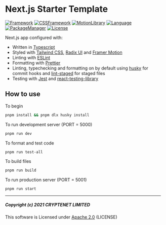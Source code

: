 # Next.js Starter Template

[![Framework](https://img.shields.io/badge/framework-next.js-black.svg?style=for-the-badge&logo=next.js)](https://nextjs.org)
[![CSSFramework](https://img.shields.io/badge/css%20framework-tailwind%20css-06B6D4.svg?style=for-the-badge&logo=tailwindcss)](https://tailwindcss.com)
[![MotionLibrary](https://img.shields.io/badge/motion%20library-framer%20motion-0055FF.svg?style=for-the-badge&logo=framer)](https://www.framer.com/motion)
[![Language](https://img.shields.io/badge/language-Typescript-3178C6.svg?style=for-the-badge&logo=typescript)](https://www.typescriptlang.org)
[![PackageManager](https://img.shields.io/badge/package%20manager-pnpm-F69220.svg?style=for-the-badge&logo=pnpm)](https://pnpm.io/)
[![License](https://img.shields.io/badge/license-Apache%202.0-D22128.svg?style=for-the-badge&logo=apache)](https://github.com/cryptenet/nextjs-starter/blob/master/LICENSE)

Next.js app configured with:

-   Written in [Typescript](https://www.typescriptlang.org/)
-   Styled with [Tailwind CSS](https://tailwindcss.com/), [Radix UI](https://www.radix-ui.com/) and [Framer Motion](https://www.framer.com/motion/)
-   Linting with [ESLint](https://eslint.org/)
-   Formatting with [Prettier](https://prettier.io/)
-   Linting, typechecking and formatting on by default using [husky](https://github.com/typicode/husky) for commit hooks
    and [lint-staged](https://github.com/okonet/lint-staged) for staged files
-   Testing with [Jest](https://jestjs.io/)
    and [react-testing-library](https://testing-library.com/docs/react-testing-library/intro)

## How to use

To begin

```sh
pnpm install && pnpm dlx husky install
```

To run development server (PORT = 5000)

```sh
pnpm run dev
```

To format and test code

```sh
pnpm run test-all
```

To build files

```sh
pnpm run build
```

To run production server (PORT = 5001)

```sh
pnpm run start
```

---

##### Copyright (c) 2021 CRYPTENET LIMITED

This software is Licensed under [Apache 2.0](https://www.apache.org/licenses/LICENSE-2.0) (LICENSE)
